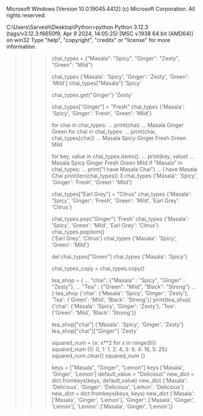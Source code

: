 Microsoft Windows [Version 10.0.19045.4412]
(c) Microsoft Corporation. All rights reserved.

C:\Users\Sarvesh\Desktop\Python>python
Python 3.12.3 (tags/v3.12.3:f6650f9, Apr  9 2024, 14:05:25) [MSC v.1938 64 bit (AMD64)] on win32
Type "help", "copyright", "credits" or "license" for more information.
>>> chai_types = {"Masala": "Spicy", "Ginger": "Zesty", "Green": "Mild"}
>>> 
>>> chai_types
{'Masala': 'Spicy', 'Ginger': 'Zesty', 'Green': 'Mild'}
>>> chai_types["Masala"] 
'Spicy'
>>>    
>>> chai_types.get("Ginger") 
'Zesty'
>>>    
>>> chai_types["Ginger"] = "Fresh" 
>>> chai_types
{'Masala': 'Spicy', 'Ginger': 'Fresh', 'Green': 'Mild'}
>>>
>>> for chai in chai_types:
...     print(chai)
... 
Masala
Ginger
Green 
>>> for chai in chai_types:
...     print(chai, chai_types[chai])
... 
Masala Spicy
Ginger Fresh
Green Mild  
>>>
>>> 
>>> for key, value in chai_types.items():
...     print(key, value)
... 
Masala Spicy
Ginger Fresh
Green Mild
>>> if "Masala" in chai_types:
...     print("I have Masala Chai")
... 
I have Masala Chai
>>> print(len(chai_types)) 
3
>>> chai_types
{'Masala': 'Spicy', 'Ginger': 'Fresh', 'Green': 'Mild'}
>>>
>>> chai_types["Earl Grey"] = "Citrus"
>>> chai_types
{'Masala': 'Spicy', 'Ginger': 'Fresh', 'Green': 'Mild', 'Earl Grey': 'Citrus'}
>>>
>>> chai_types.pop("Ginger") 
'Fresh'
>>> chai_types
{'Masala': 'Spicy', 'Green': 'Mild', 'Earl Grey': 'Citrus'}
>>> chai_types.popitem()    
('Earl Grey', 'Citrus')
>>> chai_types
{'Masala': 'Spicy', 'Green': 'Mild'}
>>>
>>> del chai_types["Green"] 
>>> chai_types
{'Masala': 'Spicy'}
>>>
>>> 
>>> chai_types_copy = chai_types.copy()
>>> 
>>> tea_shop = { 
... "chai": {"Masala" : "Spicy", "Ginger" : "Zesty"},
... "Tea" : {"Green": "Mild", "Black": "Strong"} 
... }
>>> tea_shop
{'chai': {'Masala': 'Spicy', 'Ginger': 'Zesty'}, 'Tea': {'Green': 'Mild', 'Black': 'Strong'}}
>>> print(tea_shop) 
{'chai': {'Masala': 'Spicy', 'Ginger': 'Zesty'}, 'Tea': {'Green': 'Mild', 'Black': 'Strong'}}
>>>
>>> tea_shop["chai"] 
{'Masala': 'Spicy', 'Ginger': 'Zesty'}
>>> tea_shop["chai"]["Ginger"] 
'Zesty'
>>>
>>> 
>>> 
>>> squared_num = {x: x**2 for x in range(6)}  
>>> squared_num
{0: 0, 1: 1, 2: 4, 3: 9, 4: 16, 5: 25}
>>> squared_num.clear()
>>> squared_num
{}
>>>
>>> 
>>> keys = ["Masala", "Ginger", "Lemon"]
>>> keys
['Masala', 'Ginger', 'Lemon']
>>> default_value = "Delicious"
>>> new_dict = dict.fromkeys(keys, default_value)
>>> new_dict
{'Masala': 'Delicious', 'Ginger': 'Delicious', 'Lemon': 'Delicious'}
>>> new_dict = dict.fromkeys(keys, keys)
>>> new_dict
{'Masala': ['Masala', 'Ginger', 'Lemon'], 'Ginger': ['Masala', 'Ginger', 'Lemon'], 'Lemon': ['Masala', 'Ginger', 'Lemon']}
>>>